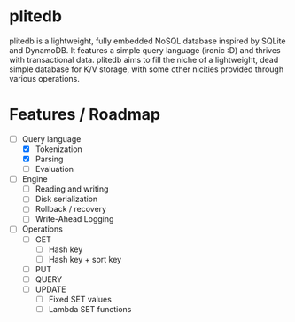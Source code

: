 # plitedb

plitedb is a lightweight, fully embedded NoSQL database inspired by SQLite and DynamoDB.
It features a simple query language (ironic :D) and thrives with transactional data.
plitedb aims to fill the niche of a lightweight, dead simple database for K/V storage, with some other nicities provided through various operations.

# Features / Roadmap
- [ ] Query language
    - [x] Tokenization
    - [x] Parsing
    - [ ] Evaluation
- [ ] Engine
    - [ ] Reading and writing
    - [ ] Disk serialization
    - [ ] Rollback / recovery
    - [ ] Write-Ahead Logging
- [ ] Operations
    - [ ] GET
        - [ ] Hash key
        - [ ] Hash key + sort key
    - [ ] PUT
    - [ ] QUERY
    - [ ] UPDATE
        - [ ] Fixed SET values
        - [ ] Lambda SET functions